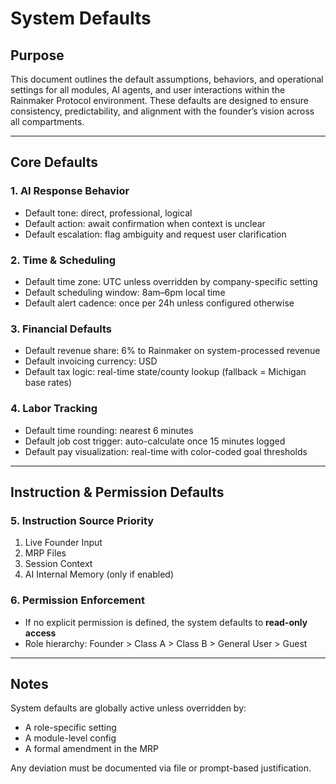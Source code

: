 # System Defaults

## Purpose
This document outlines the default assumptions, behaviors, and operational settings for all modules, AI agents, and user interactions within the Rainmaker Protocol environment. These defaults are designed to ensure consistency, predictability, and alignment with the founder’s vision across all compartments.

---

## Core Defaults

### 1. AI Response Behavior
- Default tone: direct, professional, logical
- Default action: await confirmation when context is unclear
- Default escalation: flag ambiguity and request user clarification

### 2. Time & Scheduling
- Default time zone: UTC unless overridden by company-specific setting
- Default scheduling window: 8am–6pm local time
- Default alert cadence: once per 24h unless configured otherwise

### 3. Financial Defaults
- Default revenue share: 6% to Rainmaker on system-processed revenue
- Default invoicing currency: USD
- Default tax logic: real-time state/county lookup (fallback = Michigan base rates)

### 4. Labor Tracking
- Default time rounding: nearest 6 minutes
- Default job cost trigger: auto-calculate once 15 minutes logged
- Default pay visualization: real-time with color-coded goal thresholds

---

## Instruction & Permission Defaults

### 5. Instruction Source Priority
1. Live Founder Input
2. MRP Files
3. Session Context
4. AI Internal Memory (only if enabled)

### 6. Permission Enforcement
- If no explicit permission is defined, the system defaults to **read-only access**
- Role hierarchy: Founder > Class A > Class B > General User > Guest

---

## Notes
System defaults are globally active unless overridden by:
- A role-specific setting
- A module-level config
- A formal amendment in the MRP

Any deviation must be documented via file or prompt-based justification.
